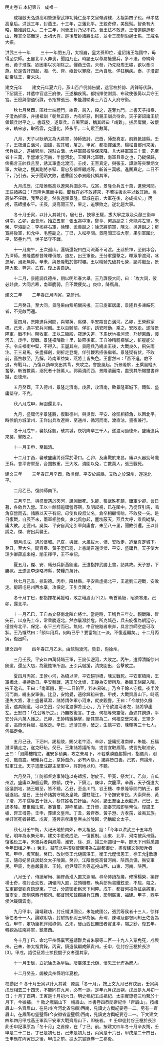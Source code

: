 明史卷五
本紀第五　成祖一

　　成祖啟天弘道高明肇運聖武神功純仁至孝文皇帝諱棣，太祖第四子也。母孝慈高皇后。洪武三年，封燕王。十三年，之藩北平。王貌奇偉，美髭髯。智勇有大略，能推誠任人。二十三年，同晉王討乃兒不花。晉王怯不敢進，王倍道趨迤都山，獲其全部而還，太祖大喜。是後屢帥諸將出征，並令王節制沿邊士馬，王威名大振。

洪武三十一年
　　三十一年閏五月，太祖崩，皇太孫即位，遺詔諸王臨國中，毋得至京師。王自北平入奔喪，聞詔乃止。時諸王以尊屬擁重兵，多不法。帝納齊泰、黃子澄謀，欲因事以次削除之。憚燕王強，未發，乃先廢周王橚，欲以牽引燕。於是告訐四起，湘、代、齊、岷皆以罪廢。王內自危，佯狂稱疾。泰、子澄密勸帝除王，帝未決。

建文元年
　　建文元年夏六月，燕山百戶倪諒告變，逮官校於諒、周鐸等伏誅。下詔讓王，幷遣中官逮王府僚，王遂稱疾篤。都指揮使謝貴、布政使張昺以兵守王宮。王密與僧道衍謀，令指揮張玉、朱能潛納勇士八百人入府守衞。

　　秋七月癸酉，匿壯士端禮門，紿貴、昺入，殺之，遂奪九門。上書天子指泰、子澄為奸臣，幷援祖訓「朝無正臣，內有奸惡，則親王訓兵待命，天子密詔諸王統領鎮兵討平之」。書既發，遂舉兵。自署官屬，稱其師曰「靖難」。拔居庸關，破懷來，執宋忠，取密雲，克遵化，降永平。二旬眾至數萬。

　　八月，天子以耿炳文為大將軍，帥師致討。己酉，師至真定，前鋒抵雄縣。壬子，王夜渡白溝河，圍雄，拔其城，屠之。甲寅，都指揮潘忠、楊松自鄚州來援，伏兵擒之，遂據鄚州，還駐白溝。大將軍部校張保來降，言大將軍軍三十萬，先至者十三萬，半營滹沱河南，半營河北。王懼與北軍戰，南軍且乘之也，乃縱保歸，俾揚言王帥兵且至，誘其軍盡北渡河。壬戌，王至真定，與張玉、譚淵等夾擊炳文軍，大破之，獲其副將李堅、甯忠及都督顧成等，斬首三萬級。進圍真定，二日不下，乃引去。天子聞炳文敗，遣曹國公李景隆代領其軍。

　　九月戊辰，江陰侯吳高以遼東兵圍永平。戊寅，景隆合兵五十萬，進營河間。王語諸將曰：「景隆色厲而中餒，聞我在必不敢遽來，不若往援永平以致其師。吳高怯不任戰，我至必走，然後還擊景隆。堅城在前，大軍在後，必成擒矣。」丙戌，燕師援永平。壬辰，吳高聞王至，果走，追擊敗之。遂北趨大寧。

　　冬十月壬寅，以計入其城[1]。居七日，挾寧王權，拔大寧之眾及朵顏三衞卒俱南。乙卯，至會州。始立五軍：張玉將中軍，鄭亨、何壽副之；朱能將左軍，朱榮、李濬副之；李彬將右軍，徐理、孟善副之；徐忠將前軍，陳文、吳達副之；房寬將後軍，和允中、毛整副之。丁巳，入松亭關。景隆聞王征大寧，果引軍圍北平，築壘九門，世子堅守不戰。

　　十一月庚午，王次孤山。邏騎還報曰白河流澌不可渡。王禱於神，至則冰合，乃濟師。景隆遣都督陳暉偵敵，道左，出王軍後。王分軍還擊之，暉眾爭渡河，冰忽解，溺死無算。辛未，與景隆戰於鄭村壩。王以精騎先破其七營，諸將繼至，景隆大敗，奔還。乙亥，復上書自訴。

　　十二月，景隆調兵德州，期以明年春大舉。王乃謀侵大同，曰：「攻大同，彼必赴救，大同苦寒，南軍脆弱，且不戰疲矣。」庚申，降廣昌。

建文二年
　　二年春正月丙寅，克蔚州。

　　二月癸丑，至大同。景隆果由紫荊關來援。王已旋軍居庸，景隆兵多凍餒死者，不見敵而還。

　　夏四月，景隆進兵河間，與郭英、吳傑、平安期會白溝河。乙卯，王營蘇家橋。己未，遇平安兵河側。王以百騎前，佯卻，誘安陣動，乘之，安敗走。遂薄景隆軍，戰不利。暝收軍，王以三騎殿，夜迷失道，下馬伏地視河流，乃辨東西，渡河去。庚申，復戰。景隆橫陣數十里，破燕後軍。王自帥精騎橫擊之，斬瞿能父子。令丘福衝中堅，不得入。王盪其左，景隆兵乃繞出王後，大戰良久，飛矢雨注。王三易馬，矢盡揮劍，劍折走登堤，佯引鞭若招後繼者。景隆疑有伏，不敢前，高煦救至，乃解。時南軍益集，燕將士皆失色。王奮然曰：「吾不進，敵不退，有戰耳。」乃復以勁卒突出其背，夾攻之。會旋風起，折景隆旂，王乘風縱火奮擊，斬首數萬，溺死者十餘萬人。郭英潰而西，景隆潰而南，盡喪其所賜璽書斧鉞，走德州。

　　五月癸酉，王入德州，景隆走濟南。庚辰，攻濟南，敗景隆軍城下。鐵鉉、盛庸堅守，不克。

　　秋八月戊申，解圍還北平。

　　九月，盛庸代李景隆將，復取德州，與吳傑、平安、徐凱相掎角，以困北平。時徐凱方城滄州，王佯出兵攻遼東，至通州，循河而南，渡直沽，晝夜兼行。

　　冬十月戊午，襲執徐凱，破其城，夜坑降卒三千人。遂渡河過德州。盛庸遣兵來襲，擊敗之。

　　十一月壬申，至臨清。

　　十二月丁酉，襲破盛庸將孫霖於滑口。乙卯，及庸戰於東昌，庸以火器勁弩殲王兵。會平安軍至，合圍數重，王大敗，潰圍以免，亡數萬人，張玉戰死。

建文三年
　　三年春正月辛酉，敗吳傑、平安於威縣，又敗之於深州，遂還北平。

　　二月乙巳，復帥師南下。

　　三月辛巳，與盛庸遇於夾河，譚淵戰死。朱能、張武殊死鬬，庸軍少卻。會日暮，各斂兵入營。王以十餘騎逼庸營野宿，及明起視，已在圍中。乃從容引馬，鳴角穿營而去。諸將以天子有詔，毋使負殺叔父名，倉卒相顧愕眙，不敢發一矢。是日復戰，自辰至未，兩軍相勝負，東北風忽起，塵埃蔽天，燕兵大呼，乘風縱擊，庸大敗。走德州。吳傑、平安自真定引軍與庸會，未至八十里，聞敗引還。王以計誘之，傑、安出兵襲王。

　　閏月戊戌，遇於藁城。己亥，與戰，大風拔木，傑、安敗走，追至真定城下。癸丑，至大名，聞齊泰、黃子澄已罷，上書請召還吳傑、平安、盛庸兵。天子使大理少卿薛嵓來報，諭王釋甲，王不奉詔。

　　夏五月，傑、安、庸分兵斷燕餉道，王遣指揮武勝上書，詰其故。天子怒，下勝獄。王遂遣李遠略沛縣，焚糧舟萬計。

　　秋七月己丑，掠彰德。丙申，降林縣。平安乘虛搗北平，王遣劉江迎戰，安敗走。房昭屯易州西水寨，攻保定，王引兵圍之。

　　冬十月丁巳，都指揮花英援昭，敗之峨眉山下[2]，斬首萬級，昭棄寨走。己卯，還北平。

　　十一月乙巳，王自為文祭南北陣亡將士。當是時，王稱兵三年矣。親戰陣，冒矢石，以身先士卒，常乘勝逐北，然亦屢瀕於危。所克城邑，兵去旋復為朝廷守，僅據有北平、保定、永平三府而已。無何，中官被黜者來奔，具言京師空虛可取狀。王乃慨然曰：「頻年用兵，何時已乎？要當臨江一決，不復返顧矣。」十二月丙寅，復出師。

建文四年
　　四年春正月乙未，由館陶渡河。癸丑，徇徐州。

　　三月壬辰，平安以四萬騎躡王軍，王設伏淝河，大敗之。丙午，遣譚清斷徐州餉道，還至大店，為鐵鉉軍所圍。王引兵馳援，清突圍出，合擊敗之。

　　夏四月丙寅，王營小河，為橋以濟，平安趨爭橋，陳文戰死。平安軍橋南，王軍橋北，相持數日。平安轉戰，遇王於北坂，王幾為安槊所及。番騎王騏躍入陣，掖王逸去。王曰：「南軍饑，更一二日餉至，猝未易破。」乃令千餘人守橋，夜半渡河而南，繞出安軍後。比旦，安始覺，適徐輝祖來會。甲戌，大戰齊眉山下。時燕連失大將，淮土盛暑蒸濕，諸將請休軍小河東，就麥觀釁。王曰：「今敵持久饑疲，遮其餉道，可以坐困，奈何北渡懈將士心。」乃下令欲渡河者左，諸將爭趨左。王怒曰：「任公等所之。」乃無敢復言。丁丑，何福等營靈璧，燕遮其餉道，平安分兵六萬人護之。己卯，王帥精銳橫擊，斷其軍為二。何福空壁來援，王軍少卻，高煦伏兵起，福敗走。辛巳，進薄其壘，破之，生擒平安、陳暉等三十七人，何福走免。

　　五月己丑，下泗州，謁祖陵，賜父老牛酒。辛卯，盛庸扼淮南岸，朱能、丘福潛濟襲走之，遂克盱眙。癸巳，王集諸將議所向，或言宜取鳳陽，或言先取淮安。王曰：「鳳陽樓櫓完，淮安多積粟，攻之未易下。不若乘勝直趨揚州，指儀真，則淮、鳳自震。我耀兵江上，京師孤危，必有內變。」諸將皆曰善。己亥，徇揚州，駐軍江北。天子遣慶成郡主至軍中，許割地以和，不聽。

　　六月癸丑，江防都督僉事陳瑄以舟師叛，附於王。甲寅，祭大江。乙卯，自瓜州渡，盛庸以海艘迎戰，敗績。戊午，下鎮江。庚申，次龍潭。辛酉，天子復遣大臣議割地，諸王繼至，皆不聽。乙丑，至金川門，谷王橞、李景隆等開門納王，都城遂陷。是日，王分命諸將守城及皇城，還駐龍江，下令撫安軍民。大索齊泰、黃子澄、方孝孺等五十餘人，榜其姓名曰奸臣。丙寅，諸王羣臣上表勸進。己巳，王謁孝陵。羣臣備法駕，奉寶璽，迎呼萬歲。王升輦，詣奉天殿即皇帝位。復周王橚、齊王榑爵。壬申，葬建文皇帝。丁丑，殺齊泰、黃子澄、方孝孺，並夷其族。坐奸黨死者甚眾。戊寅，遷興宗孝康皇帝主於陵園，仍稱懿文太子。

　　秋七月壬午朔，大祀天地於南郊，奉太祖配。詔：「今年以洪武三十五年為紀，明年為永樂元年。建文中更改成法，一復舊制。山東、北平、河南被兵州縣，復徭役三年，未被兵者與鳳陽、淮安、徐、滁、揚三州蠲租一年，餘天下州縣悉蠲今年田租之半。」癸未，召前北平按察使陳瑛為左副都御史，盡復建文朝廢斥者官。甲申，復官制。癸巳，改封吳王允熥廣澤王，衡王允熞懷恩王，徐王允𤐤敷惠王，隨母妃呂氏居懿文太子陵園。癸卯，江陰侯吳高督河南、陝西兵備，撫安軍民。甲辰，尚書嚴震直、王鈍，府尹薛正言等巡視山西、山東、河南、陝西。

　　八月壬子，侍讀解縉、編修黃淮入直文淵閣。尋命侍讀胡廣，修撰楊榮，編修楊士奇，檢討金幼孜、胡儼同入直，並預機務。執兵部尚書鐵鉉至，不屈，殺之。左軍都督劉真鎮遼東。丁巳，分遣御史察天下利弊。戊午，都督何福為征虜將軍，鎮寧夏，節制陝西行都司。都督同知韓觀練兵江西，節制廣東、福建。甲子，西平侯沐晟鎮雲南。

　　九月甲申，論靖難功，封丘福淇國公，朱能成國公，張武等侯者十三人，徐祥等伯者十一人。論欵附功，封駙馬都尉王寧為侯，茹瑺、陳瑄及都督同知王佐皆為伯。甲午，定功臣死罪減祿例。乙未，徙山西民無田者實北平，賜之鈔，復五年。韓觀為征南將軍，鎮廣西。

　　冬十月丁巳，命北平州縣棄官避靖難兵者朱寧等二百一十九人入粟免死，戍興州。己未，脩太祖實錄。丙寅，鎮遠侯顧成鎮貴州。壬申，徙封谷王橞於長沙[3]。甲戌，詔從征將士掠民間子女者還其家。

　　十一月壬辰，立妃徐氏為皇后。廢廣澤王允熥、懷恩王允熞為庶人。

　　十二月癸丑，蠲被兵州縣明年夏稅。

校勘記
↑ 冬十月壬寅以計入其城　原脫「冬十月」。按上文九月已有戊辰，壬寅與戊辰相去三十四天，不能同在九月，必有一誤。是年九月戊辰朔，戊辰是九月初一日；十月丁酉朔，壬寅是十月初六日。明史稿紀五成祖紀、太宗實錄卷三均繫於十月下，今據補。
↑ 敗之峨眉山下　峨眉山，本書卷四恭閔帝紀作「齊眉山」。按峨眉山一名齊眉山，在易州(今河北省易縣)西南，見讀史方輿紀要卷一二。另有一齊眉山，在鳳陽府靈璧縣(今安徽省靈璧縣)西南，見讀史方輿紀要卷二一。下文建文四年四月甲戌燕王軍與平安軍大戰齊眉山下，即後者。
↑ 壬申徙封谷王橞於長沙　此壬申記事原為「冬十月」之首條，在「丁巳」前。按建文四年冬十月辛亥朔，壬申是二十二日，丁巳是初七日，己未是初九日，丙寅是十六日，甲戌是二十四日。壬申應在丙寅日之後，甲戌之前。據太宗實錄卷一三移後。